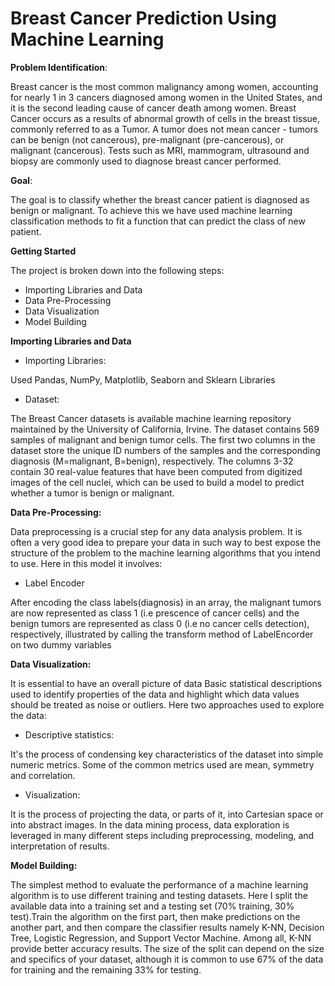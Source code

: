 # Breast Cancer Prediction Using Machine Learning

**Problem Identification**:

Breast cancer is the most common malignancy among women, accounting for nearly 1 in 3 cancers diagnosed among women in the United States, and it is the second leading cause of cancer death among women. Breast Cancer occurs as a results of abnormal growth of cells in the breast tissue, commonly referred to as a Tumor. A tumor does not mean cancer - tumors can be benign (not cancerous), pre-malignant (pre-cancerous), or malignant (cancerous). Tests such as MRI, mammogram, ultrasound and biopsy are commonly used to diagnose breast cancer performed.

**Goal**:

The goal is to classify whether the breast cancer patient is diagnosed as benign or malignant. To achieve this we have used machine learning classification methods to fit a function that can predict the class of new patient.

**Getting Started**

The project is broken down into the following steps:

* Importing Libraries and Data
* Data Pre-Processing
* Data Visualization
* Model Building


**Importing Libraries and Data**

  * Importing Libraries:
     
   Used Pandas, NumPy, Matplotlib, Seaborn and Sklearn Libraries 
     
   * Dataset:
     
   The Breast Cancer datasets is available machine learning repository maintained by the University of California, Irvine. The dataset contains 569 samples of malignant and benign tumor cells. The first two columns in the dataset store the unique ID numbers of the samples and the corresponding diagnosis (M=malignant, B=benign), respectively. The columns 3-32 contain 30 real-value features that have been computed from digitized images of the cell nuclei, which can be used to build a model to predict whether a tumor is benign or malignant.

**Data Pre-Processing:**  

   Data preprocessing is a crucial step for any data analysis problem. It is often a very good idea to prepare your data in such way to best expose the structure of the problem to the machine learning algorithms that you intend to use. Here in this model it involves:

   * Label Encoder
   
   After encoding the class labels(diagnosis) in an array, the malignant tumors are now represented as class 1 (i.e prescence of cancer cells) and the benign tumors are represented as class 0 (i.e no cancer cells detection), respectively, illustrated by calling the transform method of LabelEncorder on two dummy variables
     
**Data Visualization:**

   It is essential to have an overall picture of data Basic statistical descriptions used to identify properties of the data and highlight which data values should be treated as noise or outliers. Here two approaches used to explore the data:
   
   * Descriptive statistics:
          
   It's the process of condensing key characteristics of the dataset into simple numeric metrics. Some of the common metrics used are mean, symmetry and correlation.
   
   * Visualization:
       
   It is the process of projecting the data, or parts of it, into Cartesian space or into abstract images. In the data mining process, data exploration is leveraged in many different steps including preprocessing, modeling, and interpretation of results.
          
**Model Building:** 
   
   The simplest method to evaluate the performance of a machine learning algorithm is to use different training and testing datasets. Here I split the available data into a training set and a testing set (70% training, 30% test).Train the algorithm on the first part, then make predictions on the another part, and then compare the classifier results namely K-NN, Decision Tree, Logistic Regression, and Support Vector Machine. Among all, K-NN provide better accuracy results. The size of the split can depend on the size and specifics of your dataset, although it is common to use 67% of the data for training and the remaining 33% for testing. 
